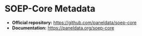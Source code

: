 SOEP-Core Metadata
==================

-   **Official repository:** https://github.com/paneldata/soep-core
-   **Documentation:** https://paneldata.org/soep-core

